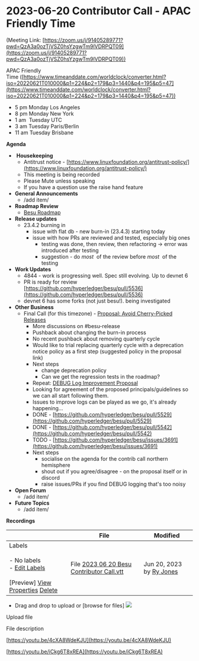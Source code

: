 # 2023-06-20 Contributor Call - APAC Friendly Time

(Meeting Link: ⁨[https://zoom.us/j/91405289771?pwd=QzA3a0ozTjVSZ0hsYzgwTm9lVDRPQT09](https://zoom.us/j/91405289771?pwd=QzA3a0ozTjVSZ0hsYzgwTm9lVDRPQT09))

APAC Friendly Time ([https://www.timeanddate.com/worldclock/converter.html?iso=20220621T010000&p1=224&p2=179&p3=1440&p4=195&p5=47](https://www.timeanddate.com/worldclock/converter.html?iso=20220621T010000&p1=224&p2=179&p3=1440&p4=195&p5=47))

- 5 pm Monday Los Angeles
- 8 pm Monday New York
- 1 am  Tuesday UTC
- 3 am Tuesday Paris/Berlin
- 11 am Tuesday Brisbane

**Agenda**

-  **Housekeeping**
  - Antitrust notice - [https://www.linuxfoundation.org/antitrust-policy/](https://www.linuxfoundation.org/antitrust-policy/)
  - This meeting is being recorded
  - Please Mute unless speaking
  - If you have a question use the raise hand feature
- **General Announcements**
  - /add item/
- **Roadmap Review** 
  - [Besu Roadmap](https://lf-hyperledger.atlassian.net/wiki/display/BESU/Roadmap)
- **Release updates**
  - 23.4.2 burning in
    - issue with flat db - new burn-in (23.4.3) starting today
    - issue with how PRs are reviewed and tested, especially big ones
      - testing was done, then review, then refactoring → error was introduced after testing
      - suggestion - do *most*  of the review before *most*  of the testing
- **Work Updates**
  - 4844 - work is progressing well. Spec still evolving. Up to devnet 6
  - PR is ready for review [https://github.com/hyperledger/besu/pull/5536](https://github.com/hyperledger/besu/pull/5536)
  - devnet 6 has some forks (not just besu!). being investigated
- **Other Business**
  - Final Call (for this timezone) - [Proposal: Avoid Cherry-Picked Releases](https://lf-hyperledger.atlassian.net/wiki/display/BESU/Proposal%3A+Avoid+Cherry+Picked+Releases)
    - More discussions on #besu-release
    - Pushback about changing the burn-in process
    - No recent pushback about removing quarterly cycle
    - Would like to trial replacing quarterly cycle with a deprecation notice policy as a first step (suggested policy in the proposal link)
    - Next steps
      - change deprecation policy
      - Can we get the regression tests in the roadmap?
    - Repeat: [DEBUG Log Improvement Proposal](https://lf-hyperledger.atlassian.net/wiki/display/BESU/DEBUG+Log+Improvement+Proposal)
    - Looking for agreement of the proposed principals/guidelines so we can all start following them.
    - Issues to improve logs can be played as we go, it's already happening...
    - DONE - [https://github.com/hyperledger/besu/pull/5529](https://github.com/hyperledger/besu/pull/5529)
    - DONE - [https://github.com/hyperledger/besu/pull/5542](https://github.com/hyperledger/besu/pull/5542)
    - TODO - [https://github.com/hyperledger/besu/issues/3691](https://github.com/hyperledger/besu/issues/3691)
    - Next steps
      - socialise on the agenda for the contrib call northern hemisphere
      - shout out if you agree/disagree - on the proposal itself or in discord
      - raise issues/PRs if you find DEBUG logging that's too noisy
- **Open Forum**
  - /add item/
- **Future Topics**
  - /add item/

  

**Recordings**

   

|     | File | Modified |
| --- | --- | --- |
| Labels<br><br>- No labels<br>- [Edit Labels](#)<br><br>[Preview] [View](/wiki/download/attachments/22156248/2023+06+20+Besu+Contributor+Call.vtt?version=1) [Properties](/wiki/pages/editattachment.action?pageId=22156248&fileName=2023+06+20+Besu+Contributor+Call.vtt&isFromPageView=true) [Delete](/wiki/pages/confirmattachmentremoval.action?pageId=22156248&fileName=2023+06+20+Besu+Contributor+Call.vtt) | File [2023 06 20 Besu Contributor Call.vtt](/wiki/download/attachments/22156248/2023%2006%2020%20Besu%20Contributor%20Call.vtt?api=v2) | Jun 20, 2023 by [Ry Jones](/wiki/people/557058:078cecfc-fb17-4d9a-8759-b5b74efa6850) |

- Drag and drop to upload or [browse for files] ![](/wiki/images/icons/wait.gif)

Upload file 

File description  

[https://youtu.be/4cXA8WdeKJU](https://youtu.be/4cXA8WdeKJU)

[https://youtu.be/iCkg6T8xREA](https://youtu.be/iCkg6T8xREA)